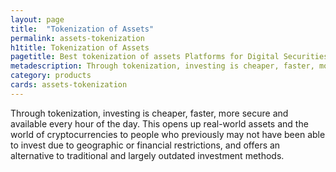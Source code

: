 ```yaml
---
layout: page
title:  "Tokenization of Assets"
permalink: assets-tokenization
h1title: Tokenization of Assets
pagetitle: Best tokenization of assets Platforms for Digital Securities
metadescription: Through tokenization, investing is cheaper, faster, more secure and available every hour of the day.
category: products
cards: assets-tokenization
---
```

Through tokenization, investing is cheaper, faster, more secure and available every hour of the day. This opens up real-world assets and the world of cryptocurrencies to people who previously may not have been able to invest due to geographic or financial restrictions, and offers an alternative to traditional and largely outdated investment methods.